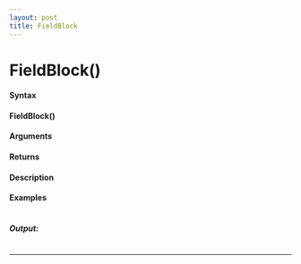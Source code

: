 ```yaml
---
layout: post
title: FieldBlock
---
```


# FieldBlock()


#### Syntax

#### FieldBlock()

#### Arguments

#### Returns

#### Description

#### Examples

```

```

##### Output:

```

```

---